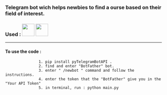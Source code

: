 ### Telegram bot wich helps newbies to find a ourse based on their field of interest.



### Used : <img src="https://upload.wikimedia.org/wikipedia/commons/8/82/Telegram_logo.svg" width="40" height="40"> <img src="https://user-images.githubusercontent.com/67739639/159704982-a1efa5af-b572-4a59-9996-8edb943c3639.png" width="40" height="40">
----

#### To use the code :
                 
                
                   1. pip install pyTelegramBotAPI .
                   2. find and enter "BotFather" bot.
                   3. enter " /newbot " command and follow the instructions.
                   4. enter the token that the "BotFather" give you in the "Your API Token"
                   5. in terminal, run : python main.py
                  

